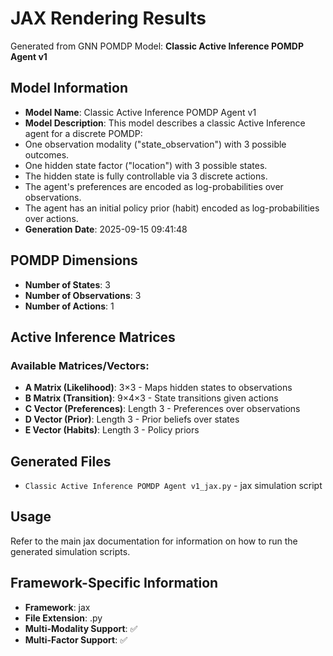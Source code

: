 # JAX Rendering Results

Generated from GNN POMDP Model: **Classic Active Inference POMDP Agent v1**

## Model Information

- **Model Name**: Classic Active Inference POMDP Agent v1
- **Model Description**: This model describes a classic Active Inference agent for a discrete POMDP:
- One observation modality ("state_observation") with 3 possible outcomes.
- One hidden state factor ("location") with 3 possible states.
- The hidden state is fully controllable via 3 discrete actions.
- The agent's preferences are encoded as log-probabilities over observations.
- The agent has an initial policy prior (habit) encoded as log-probabilities over actions.
- **Generation Date**: 2025-09-15 09:41:48

## POMDP Dimensions

- **Number of States**: 3
- **Number of Observations**: 3
- **Number of Actions**: 1

## Active Inference Matrices

### Available Matrices/Vectors:
- **A Matrix (Likelihood)**: 3×3 - Maps hidden states to observations
- **B Matrix (Transition)**: 9×4×3 - State transitions given actions
- **C Vector (Preferences)**: Length 3 - Preferences over observations
- **D Vector (Prior)**: Length 3 - Prior beliefs over states
- **E Vector (Habits)**: Length 3 - Policy priors


## Generated Files

- `Classic Active Inference POMDP Agent v1_jax.py` - jax simulation script


## Usage

Refer to the main jax documentation for information on how to run the generated simulation scripts.

## Framework-Specific Information

- **Framework**: jax
- **File Extension**: .py
- **Multi-Modality Support**: ✅
- **Multi-Factor Support**: ✅
